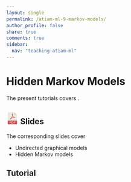 ```yaml
---
layout: single
permalink: /atiam-ml-9-markov-models/
author_profile: false
share: true
comments: true
sidebar:
  nav: "teaching-atiam-ml"
---
```


# Hidden Markov Models

The present tutorials covers .

## [![](../images/pdf.png)](../documents/MML.Lesson.9.Hidden.Markov.Models.pdf) Slides

The corresponding slides cover

  - Undirected graphical models
  - Hidden Markov models  
  
## Tutorial 

